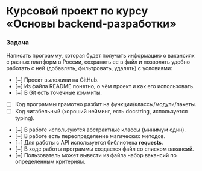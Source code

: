 # Курсовой проект по курсу «Основы backend-разработки» 
### Задача

Написать программу, которая будет получать информацию о вакансиях с разных платформ в России,
сохранять ее в файл и позволять удобно работать с ней (добавлять, фильтровать, удалять) с условиями: 
- [+]  Проект выложили на GitHub.
- [+]  Из файла README понятно, о чём проект и как его использовать.
- [+]  В Git есть точечные коммиты.
- [ ]  Код программы грамотно разбит на функции/классы/модули/пакеты.
- [ ]  Код читабельный (хороший нейминг, есть docstring, используется typing).
- [+]  В работе используются абстрактные классы (минимум один).
- [+]  В работе есть переопределение магических методов.
- [+]  Для работы с API используется библиотека **requests**.
- [+]  В ходе работы программы создается файл со списком вакансий.
- [+]  Пользователь может вывести из файла набор вакансий по определенным критериям.